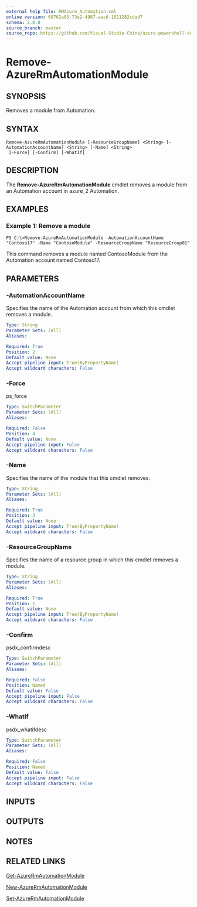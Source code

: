 ```yaml
---
external help file: RMAzure_Automation.xml
online version: 68762a05-73e2-4987-aac6-1021282cdad7
schema: 2.0.0
source_branch: master
source_repo: https://github.com/Visual-Studio-China/azure-powershell-docs-int
---
```


# Remove-AzureRmAutomationModule
## SYNOPSIS
Removes a module from Automation.

## SYNTAX

```
Remove-AzureRmAutomationModule [-ResourceGroupName] <String> [-AutomationAccountName] <String> [-Name] <String>
 [-Force] [-Confirm] [-WhatIf]
```

## DESCRIPTION
The **Remove-AzureRmAutomationModule** cmdlet removes a module from an Automation account in azure_2 Automation.

## EXAMPLES

### Example 1: Remove a module
```
PS C:\>Remove-AzureRmAutomationModule -AutomationAccountName "Contoso17" -Name "ContosoModule" -ResourceGroupName "ResourceGroup01"
```

This command removes a module named ContosoModule from the Automation account named Contoso17.

## PARAMETERS

### -AutomationAccountName
Specifies the name of the Automation account from which this cmdlet removes a module.

```yaml
Type: String
Parameter Sets: (All)
Aliases: 

Required: True
Position: 2
Default value: None
Accept pipeline input: True(ByPropertyName)
Accept wildcard characters: False
```

### -Force
ps_force

```yaml
Type: SwitchParameter
Parameter Sets: (All)
Aliases: 

Required: False
Position: 4
Default value: None
Accept pipeline input: False
Accept wildcard characters: False
```

### -Name
Specifies the name of the module that this cmdlet removes.

```yaml
Type: String
Parameter Sets: (All)
Aliases: 

Required: True
Position: 3
Default value: None
Accept pipeline input: True(ByPropertyName)
Accept wildcard characters: False
```

### -ResourceGroupName
Specifies the name of a resource group in which this cmdlet removes a module.

```yaml
Type: String
Parameter Sets: (All)
Aliases: 

Required: True
Position: 1
Default value: None
Accept pipeline input: True(ByPropertyName)
Accept wildcard characters: False
```

### -Confirm
psdx_confirmdesc

```yaml
Type: SwitchParameter
Parameter Sets: (All)
Aliases: 

Required: False
Position: Named
Default value: False
Accept pipeline input: False
Accept wildcard characters: False
```

### -WhatIf
psdx_whatifdesc

```yaml
Type: SwitchParameter
Parameter Sets: (All)
Aliases: 

Required: False
Position: Named
Default value: False
Accept pipeline input: False
Accept wildcard characters: False
```

## INPUTS

## OUTPUTS

## NOTES

## RELATED LINKS

[Get-AzureRmAutomationModule](68762a05-73e2-4987-aac6-1021282cdad7)

[New-AzureRmAutomationModule](0cfa1dd4-11f2-4eb6-a354-46bf4286d00f)

[Set-AzureRmAutomationModule](e47306c4-b17e-4651-8248-eb81ad448a17)


